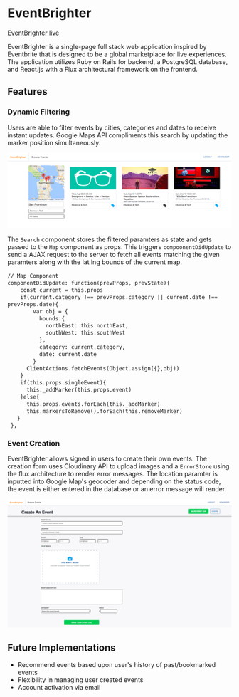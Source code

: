 # EventBrighter

[EventBrighter live][heroku]

[heroku]: https://event-brighter.herokuapp.com

EventBrighter is a single-page full stack web application inspired by Eventbrite that is designed to be a global marketplace for live experiences. The application utilizes Ruby on Rails for backend, a PostgreSQL database, and React.js with a Flux architectural framework on the frontend.

## Features

### Dynamic Filtering

Users are able to filter events by cities, categories and dates to receive instant updates. Google Maps API compliments this search by updating the marker position simultaneously. 

![Example1](./app/assets/images/github_example1.png)

The `Search` component stores the filtered paramters as state and gets passed to the `Map` component as props. This triggers `compoonentDidUpdate` to send a AJAX request to the server to fetch all events matching the given paramters along with the lat lng bounds of the current map.

```
// Map Component
componentDidUpdate: function(prevProps, prevState){
    const current = this.props
    if(current.category !== prevProps.category || current.date !== prevProps.date){
        var obj = {
          bounds:{
            northEast: this.northEast,
            southWest: this.southWest
          },
          category: current.category,
          date: current.date
        }
      ClientActions.fetchEvents(Object.assign({},obj))
    }
    if(this.props.singleEvent){
      this._addMarker(this.props.event)
    }else{
      this.props.events.forEach(this._addMarker)
      this.markersToRemove().forEach(this.removeMarker)
   }
 },
```

### Event Creation

EventBrighter allows signed in users to create their own events. The creation form uses Cloudinary API to upload images and a `ErrorStore` using the flux architecture to render error messages. The location paramter is inputted into Google Map's geocoder and depending on the status code, the event is either entered in the database or an error message will render.

![Example1](./app/assets/images/github_example2.png)

## Future Implementations
- Recommend events based upon user's history of past/bookmarked events
- Flexibility in managing user created events
- Account activation via email
